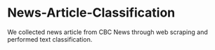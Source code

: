 # News-Article-Classification
We collected news article from CBC News through web scraping and performed text classification.
